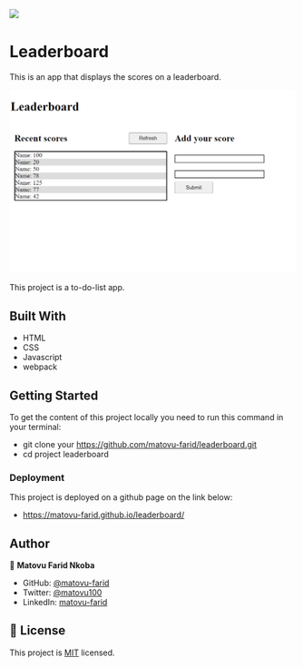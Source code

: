 ![](https://img.shields.io/badge/Microverse-blueviolet)

# Leaderboard

This is an app that displays the scores on a leaderboard.

![screenshot](./screenshot.PNG)

This project is a to-do-list app.

## Built With

- HTML
- CSS
- Javascript
- webpack

## Getting Started
To get the content of this project locally you need to run this command in your terminal:
- git clone your https://github.com/matovu-farid/leaderboard.git
- cd project leaderboard

### Deployment
This project is deployed on a github page on the link below:
- https://matovu-farid.github.io/leaderboard/
## Author

👤 **Matovu Farid Nkoba**

- GitHub: [@matovu-farid](https://github.com/matovu-farid)
- Twitter: [@matovu100](https://twitter.com/matovu100)
- LinkedIn: [matovu-farid](https://www.linkedin.com/in/matovu-farid-48b80257)

## 📝 License

This project is [MIT](./MIT.md) licensed.
